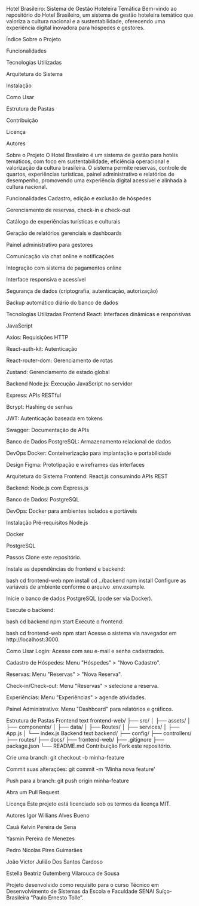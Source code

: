 Hotel Brasileiro: Sistema de Gestão Hoteleira Temática
Bem-vindo ao repositório do Hotel Brasileiro, um sistema de gestão hoteleira temático que valoriza a cultura nacional e a sustentabilidade, oferecendo uma experiência digital inovadora para hóspedes e gestores.

Índice
Sobre o Projeto

Funcionalidades

Tecnologias Utilizadas

Arquitetura do Sistema

Instalação

Como Usar

Estrutura de Pastas

Contribuição

Licença

Autores

Sobre o Projeto
O Hotel Brasileiro é um sistema de gestão para hotéis temáticos, com foco em sustentabilidade, eficiência operacional e valorização da cultura brasileira. O sistema permite reservas, controle de quartos, experiências turísticas, painel administrativo e relatórios de desempenho, promovendo uma experiência digital acessível e alinhada à cultura nacional.

Funcionalidades
Cadastro, edição e exclusão de hóspedes

Gerenciamento de reservas, check-in e check-out

Catálogo de experiências turísticas e culturais

Geração de relatórios gerenciais e dashboards

Painel administrativo para gestores

Comunicação via chat online e notificações

Integração com sistema de pagamentos online

Interface responsiva e acessível

Segurança de dados (criptografia, autenticação, autorização)

Backup automático diário do banco de dados

Tecnologias Utilizadas
Frontend
React: Interfaces dinâmicas e responsivas

JavaScript

Axios: Requisições HTTP

React-auth-kit: Autenticação

React-router-dom: Gerenciamento de rotas

Zustand: Gerenciamento de estado global

Backend
Node.js: Execução JavaScript no servidor

Express: APIs RESTful

Bcrypt: Hashing de senhas

JWT: Autenticação baseada em tokens

Swagger: Documentação de APIs

Banco de Dados
PostgreSQL: Armazenamento relacional de dados

DevOps
Docker: Conteinerização para implantação e portabilidade

Design
Figma: Prototipação e wireframes das interfaces

Arquitetura do Sistema
Frontend: React.js consumindo APIs REST

Backend: Node.js com Express.js

Banco de Dados: PostgreSQL

DevOps: Docker para ambientes isolados e portáveis

Instalação
Pré-requisitos
Node.js

Docker

PostgreSQL

Passos
Clone este repositório.

Instale as dependências do frontend e backend:

bash
cd frontend-web
npm install
cd ../backend
npm install
Configure as variáveis de ambiente conforme o arquivo .env.example.

Inicie o banco de dados PostgreSQL (pode ser via Docker).

Execute o backend:

bash
cd backend
npm start
Execute o frontend:

bash
cd frontend-web
npm start
Acesse o sistema via navegador em http://localhost:3000.

Como Usar
Login: Acesse com seu e-mail e senha cadastrados.

Cadastro de Hóspedes: Menu "Hóspedes" > "Novo Cadastro".

Reservas: Menu "Reservas" > "Nova Reserva".

Check-in/Check-out: Menu "Reservas" > selecione a reserva.

Experiências: Menu "Experiências" > agende atividades.

Painel Administrativo: Menu "Dashboard" para relatórios e gráficos.

Estrutura de Pastas
Frontend
text
frontend-web/
├── src/
│   ├── assets/
│   ├── components/
│   ├── data/
│   ├── Routes/
│   ├── services/
│   ├── App.js
│   └── index.js
Backend
text
backend/
├── config/
├── controllers/
├── routes/
├── docs/
├── frontend-web/
├── .gitignore
├── package.json
└── README.md
Contribuição
Fork este repositório.

Crie uma branch: git checkout -b minha-feature

Commit suas alterações: git commit -m 'Minha nova feature'

Push para a branch: git push origin minha-feature

Abra um Pull Request.

Licença
Este projeto está licenciado sob os termos da licença MIT.

Autores
Igor Willians Alves Bueno

Cauã Kelvin Pereira de Sena

Yasmin Pereira de Menezes

Pedro Nicolas Pires Guimarães

João Victor Julião Dos Santos Cardoso

Estella Beatriz Gutemberg Vilarouca de Sousa

Projeto desenvolvido como requisito para o curso Técnico em Desenvolvimento de Sistemas da Escola e Faculdade SENAI Suíço-Brasileira “Paulo Ernesto Tolle”.
